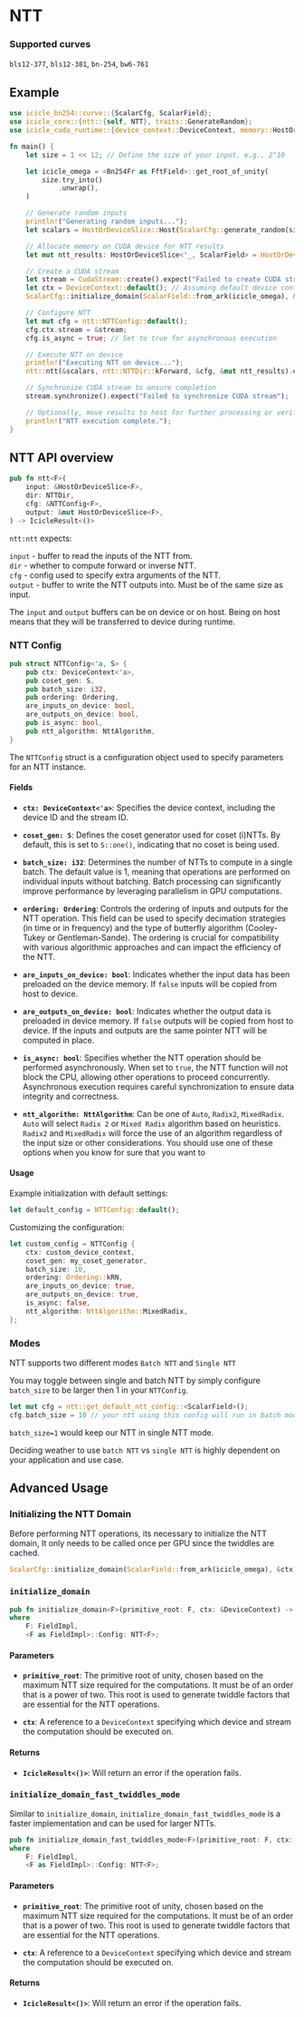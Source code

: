 # NTT

### Supported curves

`bls12-377`, `bls12-381`, `bn-254`, `bw6-761`

## Example 

```rust
use icicle_bn254::curve::{ScalarCfg, ScalarField};
use icicle_core::{ntt::{self, NTT}, traits::GenerateRandom};
use icicle_cuda_runtime::{device_context::DeviceContext, memory::HostOrDeviceSlice, stream::CudaStream};

fn main() {
    let size = 1 << 12; // Define the size of your input, e.g., 2^10

    let icicle_omega = <Bn254Fr as FftField>::get_root_of_unity(
        size.try_into()
            .unwrap(),
    )

    // Generate random inputs
    println!("Generating random inputs...");
    let scalars = HostOrDeviceSlice::Host(ScalarCfg::generate_random(size));

    // Allocate memory on CUDA device for NTT results
    let mut ntt_results: HostOrDeviceSlice<'_, ScalarField> = HostOrDeviceSlice::cuda_malloc(size).expect("Failed to allocate CUDA memory");

    // Create a CUDA stream
    let stream = CudaStream::create().expect("Failed to create CUDA stream");
    let ctx = DeviceContext::default(); // Assuming default device context
    ScalarCfg::initialize_domain(ScalarField::from_ark(icicle_omega), &ctx).unwrap();

    // Configure NTT
    let mut cfg = ntt::NTTConfig::default();
    cfg.ctx.stream = &stream;
    cfg.is_async = true; // Set to true for asynchronous execution

    // Execute NTT on device
    println!("Executing NTT on device...");
    ntt::ntt(&scalars, ntt::NTTDir::kForward, &cfg, &mut ntt_results).expect("Failed to execute NTT");

    // Synchronize CUDA stream to ensure completion
    stream.synchronize().expect("Failed to synchronize CUDA stream");

    // Optionally, move results to host for further processing or verification
    println!("NTT execution complete.");
}
```

## NTT API overview

```rust
pub fn ntt<F>(
    input: &HostOrDeviceSlice<F>,
    dir: NTTDir,
    cfg: &NTTConfig<F>,
    output: &mut HostOrDeviceSlice<F>,
) -> IcicleResult<()>
```

`ntt:ntt` expects:

`input` - buffer to read the inputs of the NTT from. <br/>
`dir` - whether to compute forward or inverse NTT. <br/>
`cfg` - config used to specify extra arguments of the NTT. <br/>
`output` - buffer to write the NTT outputs into. Must be of the same  size as input.

The `input` and `output` buffers can be on device or on host. Being on host means that they will be transferred to device during runtime.


### NTT Config

```rust
pub struct NTTConfig<'a, S> {
    pub ctx: DeviceContext<'a>,
    pub coset_gen: S,
    pub batch_size: i32,
    pub ordering: Ordering,
    are_inputs_on_device: bool,    
    are_outputs_on_device: bool,
    pub is_async: bool,
    pub ntt_algorithm: NttAlgorithm,
}
```

The `NTTConfig` struct is a configuration object used to specify parameters for an NTT instance.

#### Fields

- **`ctx: DeviceContext<'a>`**: Specifies the device context, including the device ID and the stream ID.

- **`coset_gen: S`**: Defines the coset generator used for coset (i)NTTs. By default, this is set to `S::one()`, indicating that no coset is being used.

- **`batch_size: i32`**: Determines the number of NTTs to compute in a single batch. The default value is 1, meaning that operations are performed on individual inputs without batching. Batch processing can significantly improve performance by leveraging parallelism in GPU computations.

- **`ordering: Ordering`**: Controls the ordering of inputs and outputs for the NTT operation. This field can be used to specify decimation strategies (in time or in frequency) and the type of butterfly algorithm (Cooley-Tukey or Gentleman-Sande). The ordering is crucial for compatibility with various algorithmic approaches and can impact the efficiency of the NTT.

- **`are_inputs_on_device: bool`**: Indicates whether the input data has been preloaded on the device memory. If `false` inputs will be copied from host to device.

- **`are_outputs_on_device: bool`**: Indicates whether the output data is preloaded in device memory. If `false` outputs will be copied from host to device. If the inputs and outputs are the same pointer NTT will be computed in place.

- **`is_async: bool`**: Specifies whether the NTT operation should be performed asynchronously. When set to `true`, the NTT function will not block the CPU, allowing other operations to proceed concurrently. Asynchronous execution requires careful synchronization to ensure data integrity and correctness.

- **`ntt_algorithm: NttAlgorithm`**: Can be one of `Auto`, `Radix2`, `MixedRadix`.
`Auto` will select `Radix 2` or `Mixed Radix` algorithm based on heuristics.
`Radix2` and `MixedRadix` will force the use of an algorithm regardless of the input size or other considerations. You should use one of these options when you know for sure that you want to 


#### Usage

Example initialization with default settings:

```rust
let default_config = NTTConfig::default();
```

Customizing the configuration:

```rust
let custom_config = NTTConfig {
    ctx: custom_device_context,
    coset_gen: my_coset_generator,
    batch_size: 10,
    ordering: Ordering::kRN,
    are_inputs_on_device: true,
    are_outputs_on_device: true,
    is_async: false,
    ntt_algorithm: NttAlgorithm::MixedRadix,
};
```


### Modes

NTT supports two different modes `Batch NTT` and `Single NTT`

You may toggle between single and batch NTT by simply configure `batch_size` to be larger then 1 in your `NTTConfig`.

```rust
let mut cfg = ntt::get_default_ntt_config::<ScalarField>();
cfg.batch_size = 10 // your ntt using this config will run in batch mode.
```

`batch_size=1` would keep our NTT in single NTT mode.

Deciding weather to use `batch NTT` vs `single NTT` is highly dependent on your application and use case.

## Advanced Usage

### Initializing the NTT Domain

Before performing NTT operations, its necessary to initialize the NTT domain, It only needs to be called once per GPU since the twiddles are cached.

```rust
ScalarCfg::initialize_domain(ScalarField::from_ark(icicle_omega), &ctx).unwrap();
```

### `initialize_domain`

```rust
pub fn initialize_domain<F>(primitive_root: F, ctx: &DeviceContext) -> IcicleResult<()>
where
    F: FieldImpl,
    <F as FieldImpl>::Config: NTT<F>;
```

#### Parameters

- **`primitive_root`**: The primitive root of unity, chosen based on the maximum NTT size required for the computations. It must be of an order that is a power of two. This root is used to generate twiddle factors that are essential for the NTT operations.

- **`ctx`**: A reference to a `DeviceContext` specifying which device and stream the computation should be executed on.

#### Returns

- **`IcicleResult<()>`**: Will return an error if the operation fails.

### `initialize_domain_fast_twiddles_mode`

Similar to `initialize_domain`, `initialize_domain_fast_twiddles_mode` is a faster implementation and can be used for larger NTTs.

```rust
pub fn initialize_domain_fast_twiddles_mode<F>(primitive_root: F, ctx: &DeviceContext) -> IcicleResult<()>
where
    F: FieldImpl,
    <F as FieldImpl>::Config: NTT<F>;
```

#### Parameters

- **`primitive_root`**: The primitive root of unity, chosen based on the maximum NTT size required for the computations. It must be of an order that is a power of two. This root is used to generate twiddle factors that are essential for the NTT operations.

- **`ctx`**: A reference to a `DeviceContext` specifying which device and stream the computation should be executed on.

#### Returns

- **`IcicleResult<()>`**: Will return an error if the operation fails.

